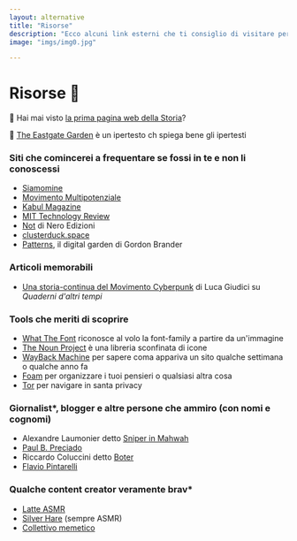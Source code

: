 ```yaml
---
layout: alternative
title: "Risorse"
description: "Ecco alcuni link esterni che ti consiglio di visitare per conoscere software, persone, blog e idee che prima non conoscevi."
image: "imgs/img0.jpg"

---
```


# Risorse 📌


🚪 Hai mai visto [la prima pagina web della Storia](https://www.w3.org/History/19921103-hypertext/hypertext/WWW/TheProject.html)?

🔀 [The Eastgate Garden](http://www.eastgate.com/garden/Introduction.html) è un ipertesto ch spiega bene gli ipertesti

### Siti che comincerei a frequentare se fossi in te e non li conoscessi

* [Siamomine](“https://www.siamomine.com/)
* [Movimento Multipotenziale](https://www.multipotenziali.com/)
* [Kabul Magazine](https://www.kabulmagazine.com/ccru-numogramma-decimale/)
* [MIT Technology Review](https://www.technologyreview.com/2020/09/03/1007716/digital-gardens-let-you-cultivate-your-own-little-bit-of-the-internet/)
* [Not](https://not.neroeditions.com/cose-la-theory-fiction/) di Nero Edizioni
* [clusterduck.space](https://clusterduck.space/)
* [Patterns](http://gordonbrander.com/pattern/the-feynman-method/), il digital garden di Gordon Brander

### Articoli memorabili

* [Una storia-continua del Movimento Cyberpunk](http://www.quadernidaltritempi.eu/cyberpunk-antologia-assoluta/) di Luca Giudici su *Quaderni d'altri tempi*

### Tools che meriti di scoprire

* [What The Font](https://www.myfonts.com/WhatTheFont/) riconosce al volo la font-family a partire da un'immagine
* [The Noun Project](https://thenounproject.com/) è una libreria sconfinata di icone
* [WayBack Machine](https://web.archive.org/) per sapere coma appariva un sito qualche settimana o qualche anno fa
* [Foam](https://foambubble.github.io/foam/) per organizzare i tuoi pensieri o qualsiasi altra cosa
* [Tor](https://www.torproject.org/) per navigare in santa privacy

### Giornalist*, blogger e altre persone che ammiro (con nomi e cognomi)

* Alexandre Laumonier detto [Sniper in Mahwah](https://sniperinmahwah.wordpress.com/)
* [Paul B. Preciado](https://www.internazionale.it/tag/autori/paul-preciado)
* Riccardo Coluccini detto [Boter](https://boter.eu/)
* [Flavio Pintarelli](https://flaviopintarelli.it/)

### Qualche content creator veramente brav*

* [Latte ASMR](https://www.youtube.com/channel/UCQe2Y7V-C9bNMAcCJCBvzQQ)
* [Silver Hare](https://www.youtube.com/channel/UCRNleMtwLNelApFVG9MWFBA) (sempre ASMR)
* [Collettivo memetico](https://instagram.com/collettivo.memetico)
